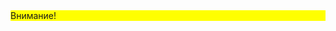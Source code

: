   <!-- <style>                                                                                                                       
    .block {                                                                                                                                                                                                                                                      
      display: flex;                                                                                                                                                                                      
      background:green;                                                                                                                                                                                      
      border-radius: 10px;                                                                                                                                                                                      
      height: 100px;                                                                                                                                                                                      
      width:100px;                                                                                                                                                                                     
      justify-content:center;                                                                                                                                                                                      
      align-items:center;                                                                                                                                                                                      
      font-family: sans-serif;                                                                                                                                                                                      
      color: white;                                                                                                                                                                                     
      transition-property: color, background, border-radius ;                                                                                                                                                                                                    
      transition-duration:2s ;                                                                                                                                                                                      
      transition-timing-function: ease-in-out;                                                                                                                                                                                      
      transition-delay: .5s;                                                                                                                                                                                      
    }                                                                                                                                                                                     
    .block:hover {                                                                                                                                                                                      
      color: black;                                                                                                                                                                                     
      border-radius: 100%;                                                                                                                                                                                      
      background:yellow ;                                                                                                                                                                                     
    }             -->
    
   



  </style>
  <body>
    <div class="block" style="background:yellow">Внимание!</div>
  </body>
